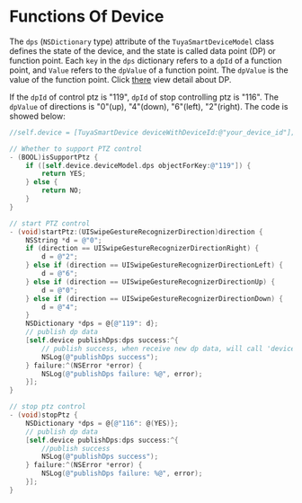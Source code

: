 # Functions Of Device

The ```dps``` (```NSDictionary``` type) attribute of the ```TuyaSmartDeviceModel``` class defines the state of the device, and the state is called data point (DP) or function point. Each ```key``` in the ```dps``` dictionary refers to a ```dpId``` of a function point, and ```Value``` refers to the ```dpValue``` of a function point. The ```dpValue``` is the value of the function point.  Click [there](https://tuyainc.github.io/tuyasmart_home_ios_sdk_doc/en/resource/Device.html#functions-of-device) view detail about DP.

If the ```dpId``` of control ptz is "119",  ```dpId``` of stop controlling ptz is "116". The ```dpValue``` of directions is "0"(up), "4"(down), "6"(left), "2"(right). The code is showed below:

```objective-c
//self.device = [TuyaSmartDevice deviceWithDeviceId:@"your_device_id"];

// Whether to support PTZ control
- (BOOL)isSupportPtz {
	if ([self.device.deviceModel.dps objectForKey:@"119"]) {
		return YES;
	} else {
		return NO;
	}
}

// start PTZ control
- (void)startPtz:(UISwipeGestureRecognizerDirection)direction {
	NSString *d = @"0";
	if (direction == UISwipeGestureRecognizerDirectionRight) {
		d = @"2";
	} else if (direction == UISwipeGestureRecognizerDirectionLeft) {
		d = @"6";
	} else if (direction == UISwipeGestureRecognizerDirectionUp) {
		d = @"0";
	} else if (direction == UISwipeGestureRecognizerDirectionDown) {
		d = @"4";
	}
	NSDictionary *dps = @{@"119": d};
	// publish dp data
	[self.device publishDps:dps success:^{
		// publish success, when receive new dp data, will call 'deviceDpsUpdate' method
		NSLog(@"publishDps success");
	} failure:^(NSError *error) {
		NSLog(@"publishDps failure: %@", error);
	}];
}

// stop ptz control
- (void)stopPtz {
	NSDictionary *dps = @{@"116": @(YES)};
	// publish dp data
	[self.device publishDps:dps success:^{
        //publish success
		NSLog(@"publishDps success");
	} failure:^(NSError *error) {
		NSLog(@"publishDps failure: %@", error);
	}];
}
```

